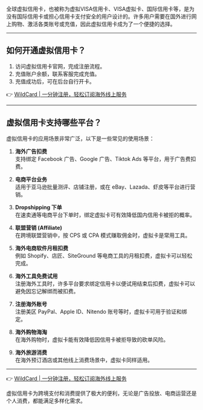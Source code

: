 全球虚拟信用卡，也被称为虚拟VISA信用卡、VISA虚拟卡、国际信用卡等，是为没有国际信用卡或担心信用卡支付安全的用户设计的。许多用户需要在国外进行网上购物、激活各类账号或充值，因此虚拟信用卡成为了一个便捷的选择。

---

## 如何开通虚拟信用卡？

1. 访问虚拟信用卡官网，完成注册流程。  
2. 充值账户余额，联系客服完成充值。  
3. 充值成功后，可在后台自行开卡。

👉 [WildCard | 一分钟注册，轻松订阅海外线上服务](https://bit.ly/bewildcard)

---

## 虚拟信用卡支持哪些平台？

虚拟信用卡的应用场景非常广泛，以下是一些常见的使用场景：

1. **海外广告扣费**  
   支持绑定 Facebook 广告、Google 广告、Tiktok Ads 等平台，用于广告费扣费。

2. **电商平台业务**  
   适用于亚马逊批量测评、店铺注册，或在 eBay、Lazada、虾皮等平台进行营销。

3. **Dropshipping 下单**  
   在速卖通等电商平台下单时，绑定虚拟卡可有效降低国内信用卡被拒的概率。

4. **联盟营销 (Affiliate)**  
   在跨境联盟营销中，按 CPS 或 CPA 模式赚取佣金时，虚拟卡是常用工具。

5. **海外电商软件月租扣费**  
   例如 Shopify、店匠、SiteGround 等电商工具的月租扣费，虚拟卡可以轻松完成。

6. **海外工具免费试用**  
   注册海外工具时，许多平台要求绑定信用卡以便试用结束后扣费，虚拟卡可以避免因忘记解绑而被扣费。

7. **注册海外账号**  
   注册美区 PayPal、Apple ID、Nitendo 账号等时，虚拟卡可用于验证和绑定。

8. **海外购物海淘**  
   在海外购物时，虚拟卡能有效降低因信用卡被拒导致的砍单风险。

9. **海外旅游消费**  
   在海外预订酒店或其他线上消费场景中，虚拟卡同样适用。

---

👉 [WildCard | 一分钟注册，轻松订阅海外线上服务](https://bit.ly/bewildcard)

虚拟信用卡为跨境支付和消费提供了极大的便利，无论是广告投放、电商运营还是个人消费，都能满足多样化需求。